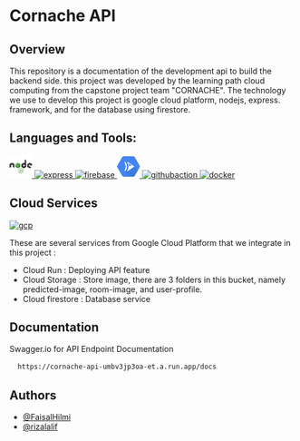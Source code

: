 
# Cornache API

## Overview
This repository is a documentation of the development api to build the backend side. this project was developed by the learning path cloud computing from the capstone project team "CORNACHE". The technology we use to develop this project is google cloud platform, nodejs, express. framework, and for the database using firestore.  


## Languages and Tools:
<p align="left"> 
  <a href="https://nodejs.org" target="_blank" rel="noreferrer"> <img src="https://raw.githubusercontent.com/devicons/devicon/master/icons/nodejs/nodejs-original-wordmark.svg" alt="nodejs" width="40" height="40"/> </a> 
  <a href="https://expressjs.com" target="_blank" rel="noreferrer"> <img src="https://cdn.jsdelivr.net/gh/devicons/devicon@latest/icons/express/express-original.svg" alt="express" width="40" height="40"/> 
  <a href="https://firebase.google.com/" target="_blank" rel="noreferrer"> <img src="https://cdn.cdnlogo.com/logos/f/45/firestore.svg" alt="firebase" width="40" height="40"/> </a> 
  <a href="https://cloud.google.com/run" target="_blank" rel="noreferrer"> <img src="https://raw.githubusercontent.com/github/explore/0cc935fda057a2a7573c3c304217eb251ddb3c1e/topics/cloud-run/cloud-run.png" alt="cloudrun" width="40" height="40"/> </a> 
  <a href="https://github.com/cornacheteam2024/cornache-api/actions" target="_blank" rel="noreferrer"> <img src="https://icon.icepanel.io/Technology/svg/GitHub-Actions.svg" alt="githubaction" width="40" height="40"/> </a> 
  <a href="https://www.docker.com/" target="_blank" rel="noreferrer"> <img src="https://cdn.jsdelivr.net/gh/devicons/devicon@latest/icons/docker/docker-original.svg" alt="docker" width="50" height="50"/> </a> 
</p>

## Cloud Services
  <a href="https://cloud.google.com" target="_blank" rel="noreferrer"> 
  <img src="https://cdn.jsdelivr.net/gh/devicons/devicon@latest/icons/googlecloud/googlecloud-original-wordmark.svg" alt="gcp" width="200" height="200"/> </a> 

These are several services from Google Cloud Platform that we integrate in this project :

- Cloud Run : Deploying API feature 
- Cloud Storage : Store image, there are 3 folders in this bucket, namely predicted-image, room-image, and user-profile.
- Cloud firestore : Database service 

## Documentation

Swagger.io for API Endpoint Documentation

```bash
  https://cornache-api-umbv3jp3oa-et.a.run.app/docs
```

## Authors

- [@FaisalHilmi](https://github.com/FaishalHilmi)
- [@rizalalif](https://www.github.com/rizalalif)
